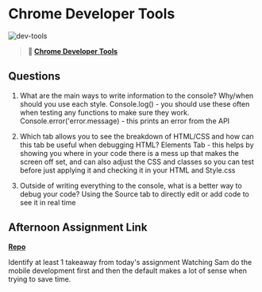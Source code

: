 # Chrome Developer Tools

![dev-tools](https://bcw.blob.core.windows.net/public/img/lesson-images/4571780153354770)

> **📖 [Chrome Developer Tools](https://codeworksacademy.com/fs-student-guide/resources/wk2/03-Chrome-Dev-Tools)**

## Questions

1. What are the main ways to write information to the console? Why/when should you use each style.
    Console.log() - you should use these often when testing any functions to make sure they work.
    Console.error('error.message) - this prints an error from the API

2. Which tab allows you to see the breakdown of HTML/CSS and how can this tab be useful when debugging HTML?
    Elements Tab - this helps by showing you where in your code there is a mess up that makes the screen off set,
     and can also adjust the CSS and classes so you can test before just applying it and checking it in your HTML and Style.css


3. Outside of writing everything to the console, what is a better way to debug your code?
    Using the Source tab to directly edit or add code to see it in real time

## Afternoon Assignment Link

**[Repo](https://github.com/KendallPowell/IceCream)**

Identify at least 1 takeaway from today's assignment
Watching Sam do the mobile development first and then the default makes a lot of sense when trying to save time.
